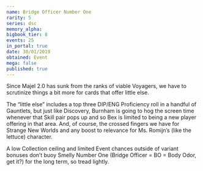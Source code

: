 ```yaml
---
name: Bridge Officer Number One
rarity: 5
series: dsc
memory_alpha:
bigbook_tier: 8
events: 25
in_portal: true
date: 30/01/2019
obtained: Event
mega: false
published: true
---
```


Since Majel 2.0 has sunk from the ranks of viable Voyagers, we have to scrutinize things a bit more for cards that offer little else.

The “little else” includes a top three DIP/ENG Proficiency roll in a handful of Gauntlets, but just like Discovery, Burnham is going to hog the screen time whenever that Skill pair pops up and so Bex is limited to being a new player offering in that area. And, of course, the crossed fingers we have for Strange New Worlds and any boost to relevance for Ms. Romijn’s (like the lettuce) character.

A low Collection ceiling and limited Event chances outside of variant bonuses don’t buoy Smelly Number One (Bridge Officer = BO = Body Odor, get it?) for the long term, so tread lightly.
